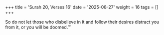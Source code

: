 +++
title = 'Surah 20, Verses 16'
date = '2025-08-27'
weight = 16
tags = []
+++

So do not let those who disbelieve in it and follow their desires distract you from it, or you will be doomed.’”